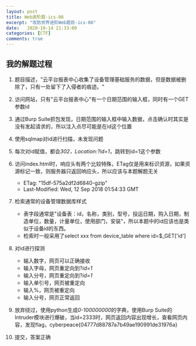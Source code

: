 ```yaml
---
layout: post
title: Web进阶题-ics-06
excerpt: "攻防世界进阶Web题目-ics-06"
date:   2020-10-14 21:33:00
categories: [CTF]
comments: true
---
```


## 我的解题过程

1. 题目描述，"云平台报表中心收集了设备管理基础服务的数据，但是数据被删除了，只有一处留下了入侵者的痕迹。"
2. 访问网站，只有"云平台报表中心"有一个日期范围的输入框，同时有一个GET参数id
3. 通过Burp Suite抓包发现，日期范围的输入框中输入数据，点击确认时其实是没有发起请求的，所以注入点尽可能是在id这个位置
4. 使用sqlmap对id进行扫描，未发现问题
5. 每次对id赋值，都会*302，Location:?id=1*，跳转到id=1这个参数
6. 访问index.html时，响应头有两个比较特殊，ETag仅是用来标识资源，如果资源标记一致，则服务器只返回响应头，所以应该与本题解题无关

   * ETag: "15df-575a2df2d6840-gzip"
   * Last-Modified: Wed, 12 Sep 2018 01:54:33 GMT
7. 检索通常的设备管理数据库样式

   * 表字段通常是"设备表：id，名称，类别，型号，投运日期，购入日期，制造单位，数量，计量单位，使用部门，安装"，所以本题中的id应该也是类似于设备id的东西。
   * 检索时一般采用了select xxx from device_table where id=$_GET\['id'\]
8. 对id进行探测

   * 输入数字，网页可以正确接收
   * 输入字母，网页重定向到?*id=1*
   * 输入分号，网页重定向到?*id=1*
   * 输入单引号，网页被重定向
   * 输入%，网页被重定向
   * 输入分号，网页正常返回
9. 放弃绕过，使用python生成*0-100000000*的字典，使用Burp Suite的Intruder模块进行爆破，当id=2333时，网页返回内容出现增长，查看网页内容，发现flag，cyberpeace{04777d88787a7b49ae190991de31976a}
10. 提交，答案正确
